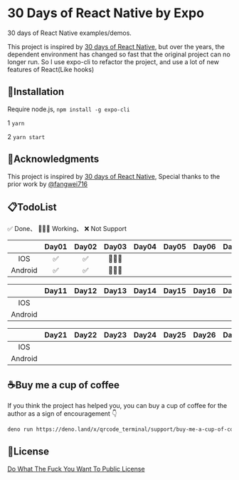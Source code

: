 # 30 Days of React Native by Expo

30 days of React Native examples/demos.

This project is inspired by [30 days of React Native](https://github.com/fangwei716/30-days-of-react-native), but over the years, the dependent environment has changed so fast that the original project can no longer run. So I use expo-cli to refactor the project, and use a lot of new features of React(Like hooks)


## 🔎Installation
Require node.js, ```npm install -g expo-cli ```

  1  ```yarn```

  2  ```yarn start```

## 🤝Acknowledgments
This project is inspired by [30 days of React Native](https://github.com/fangwei716/30-days-of-react-native), Special thanks to the prior work by [@fangwei716](https://github.com/fangwei716)

## 📋TodoList
✅ Done、 👷🏼‍♂️ Working、 ❌ Not Support
 
|         |  Day01 |  Day02 | Day03 | Day04 | Day05 | Day06 | Day07 | Day08 | Day09 | Day10 |
| :---:   | :----: | :----: | :---: | :---: | :---: | :---: | :---: | :---: | :---: | :---: |
| IOS     |   ✅   |   ✅   |   👷🏼‍♂️   |
| Android |   ✅   |   ✅   |   👷🏼‍♂️   |

|         |  Day11 |  Day12 | Day13 | Day14 | Day15 | Day16 | Day17 | Day18 | Day19 | Day20 |
| :---:   | :----: | :----: | :---: | :---: | :---: | :---: | :---: | :---: | :---: | :---: |
| IOS     |
| Android |

|         |  Day21 |  Day22 | Day23 | Day24 | Day25 | Day26 | Day27 | Day28 | Day29 | Day30 |
| :---:   | :----: | :----: | :---: | :---: | :---: | :---: | :---: | :---: | :---: | :---: |
| IOS     |
| Android |

## ☕Buy me a cup of coffee
If you think the project has helped you, you can buy a cup of coffee for the author as a sign of encouragement 👇
```bash
deno run https://deno.land/x/qrcode_terminal/support/buy-me-a-cup-of-coffee.js
```

## 🔑License
[Do What The Fuck You Want To Public License](./LICENSE)
